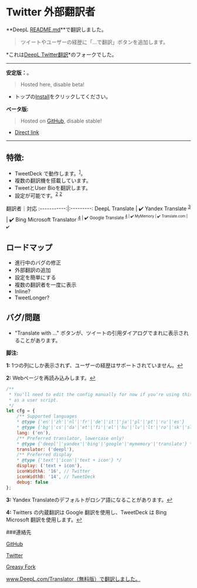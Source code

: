 # Twitter 外部翻訳者

**DeepL [README.md](https://github.com/magicoflolis/userscriptrepo/tree/master/ExternalTranslator#twitter-external-translator)**で翻訳しました。

> ツイートやユーザーの経歴に「...で翻訳」ボタンを追加します。

*これは[DeepL Twitter翻訳](https://greasyfork.org/scripts/411976)*のフォークでした。

***
**安定版：**。

> Hosted here, disable beta!

* トップの[Install](#install-area)をクリックしてください。

**ベータ版:**

> Hosted on [GitHub](https://github.com/magicoflolis/userscriptrepo/tree/master/ExternalTranslator#twitter-external-translator), disable stable!

* [Direct link](https://github.com/magicoflolis/userscriptrepo/raw/master/ExternalTranslator/twittertranslatorbeta.user.js)

***

## **特徴:**

* TweetDeck で動作します。<sup id="a1">[1](#f1)</sup>。
* 複数の翻訳機を搭載しています。
* TweetとUser Bioを翻訳します。
* 設定が可能です。<sup id="a2">[2](#f2)</sup> <sup id="a2">[2](#f2)</sup>

 翻訳者｜対応
:-----------:|:---------:
DeepL Translate | ✔️
Yandex Translate <sup id="a3">[3](#f3)</sup> | ✔️
Bing Microsoft Translator <sup id="a4">[4](#f4) | ✔️
Google Translate <sup id="a4">[4](#f4) | ✔️
MyMemory | ✔️
Translate.com | ✔️

## ロードマップ

* 進行中のバグの修正
* 外部翻訳の追加
* 設定を簡単にする
* 複数の翻訳者を一度に表示
* Inline?
* TweetLonger?

## バグ/問題

* "Translate with ..." ボタンが、ツイートの引用ダイアログでまれに表示されることがあります。

**脚注:**

<b id="f1">1:</b> 1つの列にしか表示されず、ユーザーの経歴はサポートされていません。[↩](#a1)

<b id="f2">2:</b> Webページを再読み込みします。[↩](#a2)

```javascript
/**
 * You'll need to edit the config manually for now if you're using this
 * as a user script.
 */
let cfg = {
    /** Supported languages
    * @type {'en'|'zh'|'nl'|'fr'|'de'|'it'|'ja'|'pl'|'pt'|'ru'|'es'}
    * @type {'bg'|'cs'|'da'|'et'|'fi'|'el'|'hu'|'lv'|'lt'|'ro'|'sk'|'sl'|'sv'} */
    lang: ('en'),
    /** Preferred translator, lowercase only!
    * @type {'deepl'|'yandex'|'bing'|'google'|'mymemory'|'translate'} */
    translator: ('deepl'),
    /** Preferred display
    * @type {'text'|'icon'|'text + icon'} */
    display: ('text + icon'),
    iconWidthA: '16', // Twitter
    iconWidthB: '14', // TweetDeck
    debug: false
};
```

<b id="f3">3:</b> Yandex Translateのデフォルトがロシア語になることがあります。[↩](#a3)

<b id="f4">4:</b> Twitters の内蔵翻訳は Google 翻訳を使用し、TweetDeck は Bing Microsoft 翻訳を使用します。[↩](#a4)

###連絡先

[GitHub](https://github.com/magicoflolis)

[Twitter](https://twitter.com/for_lollipops)

[Greasy Fork](https://greasyfork.org/users/166061)


www.DeepL.com/Translator（無料版）で翻訳しました。
